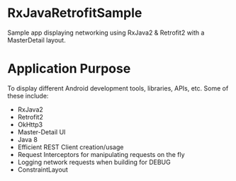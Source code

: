 # RxJavaRetrofitSample
Sample app displaying networking using RxJava2 &amp; Retrofit2 with a MasterDetail layout.

# Application Purpose
To display different Android development tools, libraries, APIs, etc. Some of these include:
- RxJava2
- Retrofit2
- OkHttp3
- Master-Detail UI
- Java 8
- Efficient REST Client creation/usage
- Request Interceptors for manipulating requests on the fly
- Logging network requests when building for DEBUG
- ConstraintLayout